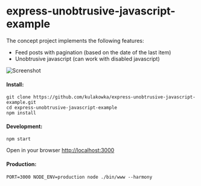# express-unobtrusive-javascript-example



The concept project implements the following features:
- Feed posts with pagination (based on the date of the last item)
- Unobtrusive javascript (can work with disabled javascript)

![Screenshot](https://habrastorage.org/files/b65/54f/e41/b6554fe41b834de99334b4dcdf60e050.png)

#### Install:

```
git clone https://github.com/kulakowka/express-unobtrusive-javascript-example.git
cd express-unobtrusive-javascript-example
npm install 
```

#### Development:

```
npm start
```

Open in your browser [http://localhost:3000](http://localhost:3000)

#### Production:

```
PORT=3000 NODE_ENV=production node ./bin/www --harmony
```
